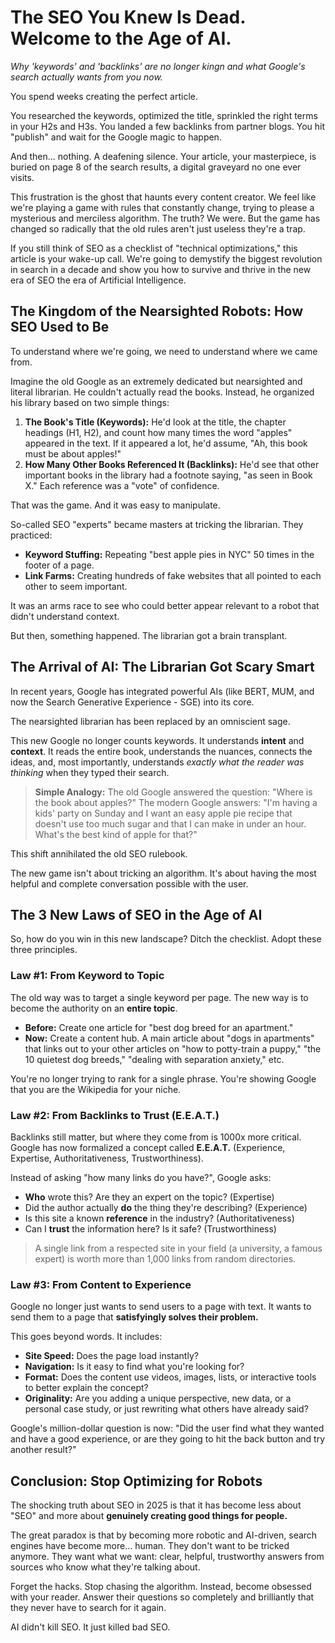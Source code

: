 # The SEO You Knew Is Dead. Welcome to the Age of AI.

*Why 'keywords' and 'backlinks' are no longer kingn and what Google's search actually wants from you now.*

You spend weeks creating the perfect article.

You researched the keywords, optimized the title, sprinkled the right terms in your H2s and H3s. You landed a few backlinks from partner blogs. You hit "publish" and wait for the Google magic to happen.

And then... nothing. A deafening silence. Your article, your masterpiece, is buried on page 8 of the search results, a digital graveyard no one ever visits.

This frustration is the ghost that haunts every content creator. We feel like we're playing a game with rules that constantly change, trying to please a mysterious and merciless algorithm. The truth? We were. But the game has changed so radically that the old rules aren't just useless they're a trap.

If you still think of SEO as a checklist of "technical optimizations," this article is your wake-up call. We're going to demystify the biggest revolution in search in a decade and show you how to survive and thrive in the new era of SEO the era of Artificial Intelligence.

## The Kingdom of the Nearsighted Robots: How SEO Used to Be

To understand where we're going, we need to understand where we came from.

Imagine the old Google as an extremely dedicated but nearsighted and literal librarian. He couldn't actually read the books. Instead, he organized his library based on two simple things:

1.  **The Book's Title (Keywords):** He'd look at the title, the chapter headings (H1, H2), and count how many times the word "apples" appeared in the text. If it appeared a lot, he'd assume, "Ah, this book must be about apples!"
2.  **How Many Other Books Referenced It (Backlinks):** He'd see that other important books in the library had a footnote saying, "as seen in Book X." Each reference was a "vote" of confidence.

That was the game. And it was easy to manipulate.

So-called SEO "experts" became masters at tricking the librarian. They practiced:

*   **Keyword Stuffing:** Repeating "best apple pies in NYC" 50 times in the footer of a page.
*   **Link Farms:** Creating hundreds of fake websites that all pointed to each other to seem important.

It was an arms race to see who could better appear relevant to a robot that didn't understand context.

But then, something happened. The librarian got a brain transplant.

## The Arrival of AI: The Librarian Got Scary Smart

In recent years, Google has integrated powerful AIs (like BERT, MUM, and now the Search Generative Experience - SGE) into its core.

The nearsighted librarian has been replaced by an omniscient sage.

This new Google no longer counts keywords. It understands **intent** and **context**. It reads the entire book, understands the nuances, connects the ideas, and, most importantly, understands *exactly what the reader was thinking* when they typed their search.

> **Simple Analogy:** The old Google answered the question: "Where is the book about apples?" The modern Google answers: "I'm having a kids' party on Sunday and I want an easy apple pie recipe that doesn't use too much sugar and that I can make in under an hour. What's the best kind of apple for that?"

This shift annihilated the old SEO rulebook.

The new game isn't about tricking an algorithm. It's about having the most helpful and complete conversation possible with the user.

## The 3 New Laws of SEO in the Age of AI

So, how do you win in this new landscape? Ditch the checklist. Adopt these three principles.

### Law #1: From Keyword to **Topic**

The old way was to target a single keyword per page. The new way is to become the authority on an **entire topic**.

*   **Before:** Create one article for "best dog breed for an apartment."
*   **Now:** Create a content hub. A main article about "dogs in apartments" that links out to your other articles on "how to potty-train a puppy," "the 10 quietest dog breeds," "dealing with separation anxiety," etc.

You're no longer trying to rank for a single phrase. You're showing Google that you are the Wikipedia for your niche.

### Law #2: From Backlinks to **Trust (E.E.A.T.)**

Backlinks still matter, but where they come from is 1000x more critical. Google has now formalized a concept called **E.E.A.T.** (Experience, Expertise, Authoritativeness, Trustworthiness).

Instead of asking "how many links do you have?", Google asks:

*   **Who** wrote this? Are they an expert on the topic? (Expertise)
*   Did the author actually **do** the thing they're describing? (Experience)
*   Is this site a known **reference** in the industry? (Authoritativeness)
*   Can I **trust** the information here? Is it safe? (Trustworthiness)

> A single link from a respected site in your field (a university, a famous expert) is worth more than 1,000 links from random directories.

### Law #3: From Content to **Experience**

Google no longer just wants to send users to a page with text. It wants to send them to a page that **satisfyingly solves their problem.**

This goes beyond words. It includes:

*   **Site Speed:** Does the page load instantly?
*   **Navigation:** Is it easy to find what you're looking for?
*   **Format:** Does the content use videos, images, lists, or interactive tools to better explain the concept?
*   **Originality:** Are you adding a unique perspective, new data, or a personal case study, or just rewriting what others have already said?

Google's million-dollar question is now: "Did the user find what they wanted and have a good experience, or are they going to hit the back button and try another result?"

## Conclusion: Stop Optimizing for Robots

The shocking truth about SEO in 2025 is that it has become less about "SEO" and more about **genuinely creating good things for people.**

The great paradox is that by becoming more robotic and AI-driven, search engines have become more... human. They don't want to be tricked anymore. They want what we want: clear, helpful, trustworthy answers from sources who know what they're talking about.

Forget the hacks. Stop chasing the algorithm. Instead, become obsessed with your reader. Answer their questions so completely and brilliantly that they never have to search for it again.

AI didn't kill SEO. It just killed bad SEO.